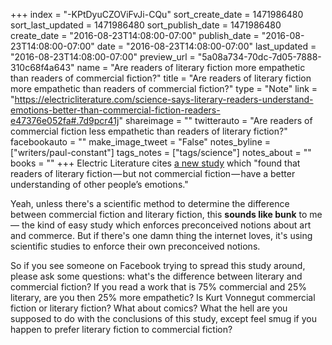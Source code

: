 +++
index = "-KPtDyuCZOViFvJi-CQu"
sort_create_date = 1471986480
sort_last_updated = 1471986480
sort_publish_date = 1471986480
create_date = "2016-08-23T14:08:00-07:00"
publish_date = "2016-08-23T14:08:00-07:00"
date = "2016-08-23T14:08:00-07:00"
last_updated = "2016-08-23T14:08:00-07:00"
preview_url = "5a08a734-70dc-7d05-7888-310c68f4a643"
name = "Are readers of literary fiction more empathetic than readers of commercial fiction?"
title = "Are readers of literary fiction more empathetic than readers of commercial fiction?"
type = "Note"
link = "https://electricliterature.com/science-says-literary-readers-understand-emotions-better-than-commercial-fiction-readers-e47376e052fa#.7d9pcr41j"
shareimage = ""
twitterauto = "Are readers of commercial fiction less empathetic than readers of literary fiction?"
facebookauto = ""
make_image_tweet = "False"
notes_byline = ["writers/paul-constant"]
tags_notes = ["tags/science"]
notes_about = ""
books = ""
+++
Electric Literature cites [a new study](https://electricliterature.com/science-says-literary-readers-understand-emotions-better-than-commercial-fiction-readers-e47376e052fa#.7d9pcr41j) which "found that readers of literary fiction — but not commercial fiction — have a better understanding of other people’s emotions."

Yeah, unless there's a scientific method to determine the difference between commercial fiction and literary fiction, this **sounds like bunk** to me — the kind of easy study which enforces preconceived notions about art and commerce. But if there's one damn thing the internet loves, it's using scientific studies to enforce their own preconceived notions. 

So if you see someone on Facebook trying to spread this study around, please ask some questions: what's the difference between literary and commercial fiction? If you read a work that is 75% commercial and 25% literary, are you then 25% more empathetic? Is Kurt Vonnegut commercial fiction or literary fiction? What about comics? What the hell are you supposed to do with the conclusions of this study, except feel smug if you happen to prefer literary fiction to commercial fiction?